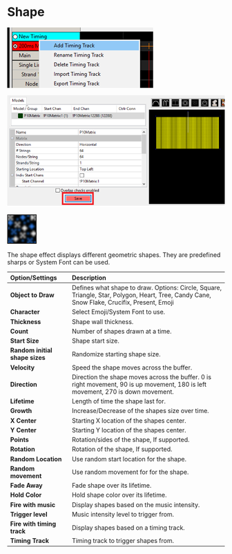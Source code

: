 # Shape

![Icon](../../.gitbook/assets/image%20%2855%29.png)

![Sequencer Grid](../../.gitbook/assets/image%20%28737%29.png)

![](../../.gitbook/assets/image%20%28555%29.png)

The shape effect displays different geometric shapes. They are predefined sharps or System Font can be used.

| Option/Settings | Description |
| :--- | :--- |
| **Object to Draw** | Defines what shape to draw. Options: Circle, Square, Triangle, Star, Polygon, Heart, Tree, Candy Cane, Snow Flake, Crucifix, Present, Emoji |
| **Character** | Select Emoji/System Font to use. |
| **Thickness** | Shape wall thickness. |
| **Count** | Number of shapes drawn at a time. |
| **Start Size** | Shape start size. |
| **Random initial shape sizes** | Randomize starting shape size. |
| **Velocity** | Speed the shape moves across the buffer. |
| **Direction** | Direction the shape moves across the buffer. 0 is right movement, 90 is up movement, 180 is left movement, 270 is down movement. |
| **Lifetime** | Length of time the shape last for. |
| **Growth** | Increase/Decrease of the shapes size over time. |
| **X Center** | Starting X location of the shapes center. |
| **Y Center** | Starting Y location of the shapes center. |
| **Points** | Rotation/sides of the shape, If supported. |
| **Rotation** | Rotation of the shape, If supported. |
| **Random Location** | Use random start location for the shape. |
| **Random movement** | Use random movement for for the shape. |
| **Fade Away** | Fade shape over its lifetime. |
| **Hold Color** | Hold shape color over its lifetime. |
| **Fire with music** | Display shapes based on the music intensity. |
| **Trigger level** | Music intensity level to trigger from. |
| **Fire with timing track** | Display shapes based on a timing track. |
| **Timing Track** | Timing track to trigger shapes from. |

